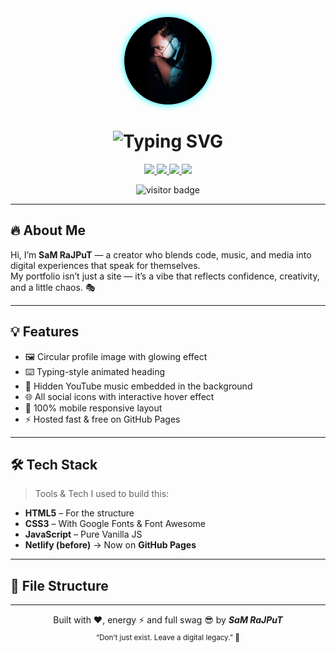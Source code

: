 <div align="center">

  <!-- Profile Image with Glow Border -->
  <img src="https://raw.githubusercontent.com/unique-error/samrajput/main/assets/sam.jpg"
       width="140" height="140"
       style="border-radius: 50%; background-color: #ffffff; box-shadow: 0 0 12px #00FFFF;"
       alt="Sam Rajput" />

  <!-- Typing SVG Heading -->
  <h1 align="center">
    <img src="https://readme-typing-svg.demolab.com?font=Fira+Code&size=28&duration=3000&pause=1000&color=00FFFF&center=true&vCenter=true&width=500&lines=🔥+SaM+RaJPuT+🔥;Digital+Vibes+Only;Artist+|+Coder+|+Dreamer" alt="Typing SVG" />
  </h1>

  <!-- Social Badges -->
  <p align="center">
    <a href="https://unique-error.github.io/samrajput/" target="_blank">
      <img src="https://img.shields.io/badge/🌐 Live–Site-111827?style=for-the-badge&logo=github&logoColor=00ffd5&color=2d2d2d" />
    </a>
    <a href="https://www.instagram.com/unique__error/" target="_blank">
      <img src="https://img.shields.io/badge/📸 Instagram-E4405F?style=for-the-badge&logo=instagram&logoColor=white" />
    </a>
    <a href="https://youtube.com/@uniqueerror" target="_blank">
      <img src="https://img.shields.io/badge/🎥 YouTube-FF0000?style=for-the-badge&logo=youtube&logoColor=white" />
    </a>
    <a href="https://t.me/UniQueErrOr" target="_blank">
      <img src="https://img.shields.io/badge/💬 Telegram-229ED9?style=for-the-badge&logo=telegram&logoColor=white" />
    </a>
  </p>

  <!-- Visitor Counter -->
  <img src="https://komarev.com/ghpvc/?username=unique-error&style=flat-square&color=00FFFF" alt="visitor badge"/>

</div>

---

## 🔥 About Me

Hi, I’m <strong>SaM RaJPuT</strong> — a creator who blends code, music, and media into digital experiences that speak for themselves.  
My portfolio isn’t just a site — it’s a vibe that reflects confidence, creativity, and a little chaos. 🎭

---

## 💡 Features

- 🖼️ Circular profile image with glowing effect  
- ⌨️ Typing-style animated heading  
- 🎵 Hidden YouTube music embedded in the background  
- 🌐 All social icons with interactive hover effect  
- 📱 100% mobile responsive layout  
- ⚡ Hosted fast & free on GitHub Pages  

---

## 🛠 Tech Stack

> Tools & Tech I used to build this:

- **HTML5** – For the structure  
- **CSS3** – With Google Fonts & Font Awesome  
- **JavaScript** – Pure Vanilla JS  
- **Netlify (before)** → Now on **GitHub Pages**

---

## 📁 File Structure


---

<p align="center">
  Built with ❤️, energy ⚡ and full swag 😎 by <b><i>SaM RaJPuT</i></b> <br>
  <sub>“Don’t just exist. Leave a digital legacy.” 🚀</sub>
</p>
